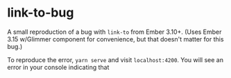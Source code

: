 # link-to-bug

A small reproduction of a bug with `link-to` from Ember 3.10+. (Uses Ember 3.15 w/Glimmer component for convenience, but that doesn't matter for this bug.)

To reproduce the error, `yarn serve` and visit `localhost:4200`. You will see an error in your console indicating that 
